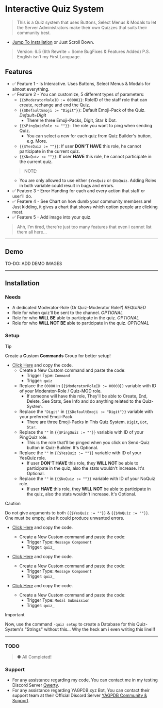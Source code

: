 # Interactive Quiz System
> This is a Quiz system that uses Buttons, Select Menus & Modals to let the Server Administrators make their own Quizzes that suits their community best.
- [Jump To Installation](https://github.com/YourFriendSub/YAGPDB.xyz-CCs/blob/main/Quiz%20System#Installation) or Just Scroll Down.
> Version: 6.5 (6th Rewrite + Some BugFixes & Features Added)
> P.S. English isn't my First Language.

## Features
- ✅ Feature 1 - Is Interactive. Uses Buttons, Select Menus & Modals for almost everything.
- ✅ Feature 2 - You can customize, 5 different types of parameters:
  - `{{$ModeratorRoleID := 00000}}`: RoleID of the staff role that can create, rechange and end the Quiz.
  - `{{$DefaultEmoji := "Digit"}}`: Default Emoji-Pack of the Quiz. *Default=Digit*
    - There're three Emoji-Packs, Digit, Star & Dot.
  - `{{$PingQuizRole := ""}}`: The role you want to ping when sending Quiz.
    - You can select a new for each quiz from Quiz Builder's button, e.g. More.
  - `{{$YesQuiz := ""}}`: If user **DON'T HAVE** this role, he cannot participate in the current quiz.
  - `{{$NoQuiz := ""}}`: If user **HAVE** this role, he cannot participate in the current quiz.
  > NOTE:
    - You are only allowed to use either `$YesQuiz` or `$NoQuiz`. Adding Roles in both variable could result in bugs and errors.
- ✅ Featere 3 - Error Handing for each and every action that staff or user'll do.
- ✅ Featere 4 - See Chart on how dumb your community members are! Just kidding, it gives a chart that shows which option people are clicking most.
- ✅ Featere 5 - Add image into your quiz.
> Ahh, I'm tired, there're just too many features that even i cannot list them all here...

---

## Demo
TO-DO: ADD DEMO IMAGES

---

## Installation

### Needs
- A dedicated Moderator-Role (Or Quiz-Moderator Role?) *REQUIRED*
- Role for when quiz'll be sent to the channel. *OPTIONAL*
- Role for who **WILL BE** able to participate in the quiz. *OPTIONAL*
- Role for who **WILL NOT BE** able to participate in the quiz. *OPTIONAL*

### Setup
> [!TIP]
> Create a **C**ustom **Commands** Group for better setup!
- [Click Here](https://github.com/YourFriendSub/YAGPDB.xyz-CCs/blob/main/Quiz%20System/Code%20Files/Command.yag) and copy the code.
  - Create a New Custom command and paste the code:
    - Trigger Type: `Command`
    - Trigger: `quiz`
  - Replace the `00000` in `{{$ModeratorRoleID := 00000}}` variable with ID of your Moderator-Role / Quiz-MOD role.
    - If someone will have this role, They'll be able to Create, End, Delete, See Stats, See Info and do anything related to the Quiz-System.
  - Replace the `"Digit"` in `{{$DefaultEmoji := "Digit"}}` variable with your preferred Emoji-Pack.
    - There are three Emoji-Packs in This Quiz System. `Digit`, `Dot`, `Star`.
  - Replace the `""` in `{{$PingQuiz := ""}}` variable with ID of your PingQuiz role.
    - This is the role that'll be pinged when you click on Send-Quiz button in Quiz-Builder. It's Optional.
  - Replace the `""` in `{{$YesQuiz := ""}}` variable with ID of your YesQuiz role.
    - If user **DON'T HAVE** this role, they **WILL NOT** be able to participate in the quiz, also the stats wouldn't increase. It's Optional.
  - Replace the `""` in `{{$NoQuiz := ""}}` variable with ID of your NoQuiz role.
    - If user **HAVE** this role, they **WILL NOT** be able to participate in the quiz, also the stats wouldn't increase. It's Optional.
> [!CAUTION]
> Do not give arguments to both `{{$YesQuiz := ""}}` & `{{$NoQuiz := ""}}`. One must be empty, else it could produce unwanted errors.

- [Click Here](https://github.com/YourFriendSub/YAGPDB.xyz-CCs/blob/main/Quiz%20System/Code%20Files/Component-1.yag) and copy the code.
  - Create a New Custom command and paste the code:
    - Trigger Type: `Message Component`
    - Trigger: `quiz_`

- [Click Here](https://github.com/YourFriendSub/YAGPDB.xyz-CCs/blob/main/Quiz%20System/Code%20Files/Component-2.yag) and copy the code.
  - Create a New Custom command and paste the code:
    - Trigger Type: `Message Component`
    - Trigger: `quiz_`

- [Click Here](https://github.com/YourFriendSub/YAGPDB.xyz-CCs/blob/main/Quiz%20System/Code%20Files/Modal.yag) and copy the code.
  - Create a New Custom command and paste the code:
    - Trigger Type: `Modal Submission`
    - Trigger: `quiz_`

> [!IMPORTANT]
> Now, use the command `-quiz setup` to create a Database for this Quiz-System's "Strings" without this... Why the heck am i even writing this line!!!
---
### TODO
> ● All Completed!

### Support
- For any assistance regarding my code, You can contact me in my testing Discord Server [Qwerty](https://discord.com/invite/2gjARJxh9V).
- For any assistance regarding YAGPDB.xyz Bot, You can contact their support team at their Official Discord Server [YAGPDB Community & Support](https://discord.com/invite/Yagpdb).
